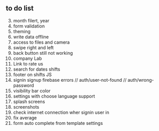 ## to do list
3. month filert, year
8. form validation
11. theming
13. write data offline
15. access to files and camera
16. swipe right and left
18. back button still not working
19. company Lab
20. Link to rate us
21. search for dates shifts
22. footer on shifts JS
23. signin signup firebase errors
  // auth/user-not-found
  // auth/wrong-password
25. visibility bar color
26. settings with choose language support
27. splash screens
28. screenshots
30. check internet connection wher signin user in
31. fix average
32. form auto complete from template settings